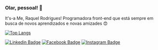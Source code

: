### Olar, pessoal! 👋

It's-a Me, Raquel Rodrigues!
Programadora front-end que está sempre em busca de novos aprendizados e novas amizades :heart_eyes:

[![Top Langs](https://github-readme-stats.vercel.app/api/top-langs/?username=RaquelRodrigues93&layout=compact)](https://github.com/RaquelRodrigues93/github-readme-stats)

[![Linkedin Badge](https://img.shields.io/badge/LinkedIn-0077B5?style=for-the-badge&logo=linkedin&logoColor=white&link=https://www.linkedin.com/in/raquel-f-rodrigues/)](https://www.linkedin.com/in/raquel-f-rodrigues/)
[![Facebook Badge](https://img.shields.io/badge/Facebook-1877F2?style=for-the-badge&logo=facebook&logoColor=white&link=https://www.facebook.com/raquel.rdgues)](https://www.facebook.com/raquel.rdgues)
[![Instagram Badge](https://img.shields.io/badge/Instagram-E4405F?style=for-the-badge&logo=instagram&logoColor=white&link=https://www.instagram.com/raquel.rodriigues/)](https://www.instagram.com/raquel.rodriigues/)
